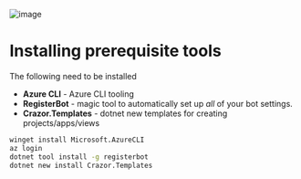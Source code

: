 

![image](https://user-images.githubusercontent.com/17789481/197238565-e3f895d0-6def-4d41-aba2-721d5432b1ef.png)

# Installing prerequisite tools

The following need to be installed

* **Azure CLI** - Azure CLI tooling
* **RegisterBot** - magic tool to automatically set up *all* of your bot settings.
* **Crazor.Templates** - dotnet new templates for creating projects/apps/views 

```cmd
winget install Microsoft.AzureCLI
az login
dotnet tool install -g registerbot
dotnet new install Crazor.Templates
```

